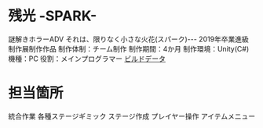 # 残光 -SPARK-
謎解きホラーADV それは、限りなく小さな火花(スパーク)---
2019年卒業進級制作展制作作品
制作体制：チーム制作
制作期間：4か月
制作環境：Unity(C#)
機種：PC
役割：メインプログラマー
[ビルドデータ](https://drive.google.com/open?id=1w8CQOtpX532oL8vA7Ru6yMeLYr-Its2w)

# 担当箇所
統合作業
各種ステージギミック
ステージ作成
プレイヤー操作
アイテムメニュー

